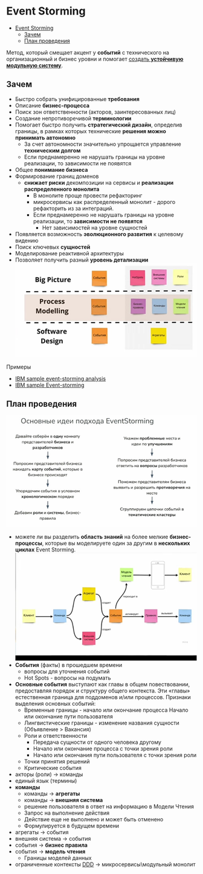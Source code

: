 # Event Storming

- [Event Storming](#event-storming)
	- [Зачем](#зачем)
	- [План проведения](#план-проведения)

Метод, который смещает акцент у __событий__ с технического на организационный и бизнес уровни и помогает [создать __устойчивую модульную систему__](https://habr.com/ru/companies/oleg-bunin/articles/537862/).

## Зачем

- Быстро собрать унифицированные __требования__
- Описание __бизнес-процесса__
- Поиск зон ответственности (акторов, заинтересованных лиц)
- Создание непротиворечивой __терминологии__
- Помогает быстро получить __стратегический дизайн__, определив границы, в рамках которых технические __решения можно принимать автономно__
  - За счет автономности значительно упрощается управление __техническим долгом__
  - Если преднамеренно не нарушать границы на уровне реализации, то зависимости не появятся
- Общее __понимание бизнеса__
- Формирование границ доменов
  - __снижает риски__ декомпозиции на сервисы  и __реализации распределенного монолита__
    - В монолите проще провести рефакторинг
    - микросервисы как распределенный монолит - дорого рефакторить из за интеграций.  
    - Если преднамеренно не нарушать границы на уровне реализации, то __зависимости не появятся__
    	- Нет зависимостей на уровне сущностей
- Появляется возможность __эволюционного развития__ к целевому видению
- Поиск ключевых __сущностей__
- Моделирование реактивной архитектуры
- Позволяет получить разный __уровень детализации__
![Alt text](../../../img/pattern/ddd/event.storming.step.jpg)

Примеры

- [IBM sample event-storming analysis](https://ibm-cloud-architecture.github.io/refarch-kc/implementation/event-storming-analysis/)
- [IBM sample Event-storming](https://www.ibm.com/cloud/architecture/architecture/practices/event-storming-methodology-architecture/)

## План проведения

![Alt text](../../../img/pattern/ddd/event.storming.plan.jpg)

- можете ли вы разделить __область знаний__ на более мелкие __бизнес-процессы__, которые вы моделируете один за другим в __нескольких циклах__ Event Storming.
![Alt text](../../../img/pattern/ddd/event.storming.elements.jpg)
- __События__ (факты) в прошедшем времени
	- вопросы для уточнения событий
	- Hot Spots - вопросы на подумать
- __Основные события__ выступают как главы в общем повествовании, предоставляя порядок и структуру общего контекста. Эти «главы» естественная граница для поддоменов и/или процессов. Признаки выделения основных событий:
  	- Временные границы - начало или окончание процесса Начало или окончание пути пользователя
  	- Лингвистические границы - изменение названия сущности (Объявление > Вакансия)
  	- Роли и ответственности
      	- Передача сущности от одного человека другому
      	- Начало или окончание процесса с точки зрения роли
      	- Начало или окончания пути пользователя с точки зрения роли
  	- Точки принятия решений
  	- Критические события
- акторы (роли) -> команды
- единый язык (термины)
- __команды__
	- команды -> __агрегаты__
	- команды -> __внешняя система__
	- решение пользователя в ответ на информацию в Модели Чтения
	- Запрос на выполнение действия
	- Действие еще не выполнено и может быть отменено
	- Формулируется в будущем времени
- агрегаты -> события
- внешняя система -> события
- события -> __бизнес правила__
- события -> __модель чтения__
	- Границы моделей данных
- ограниченные контексты [DDD](ddd.md) -> микросервисы\модульный монолит
